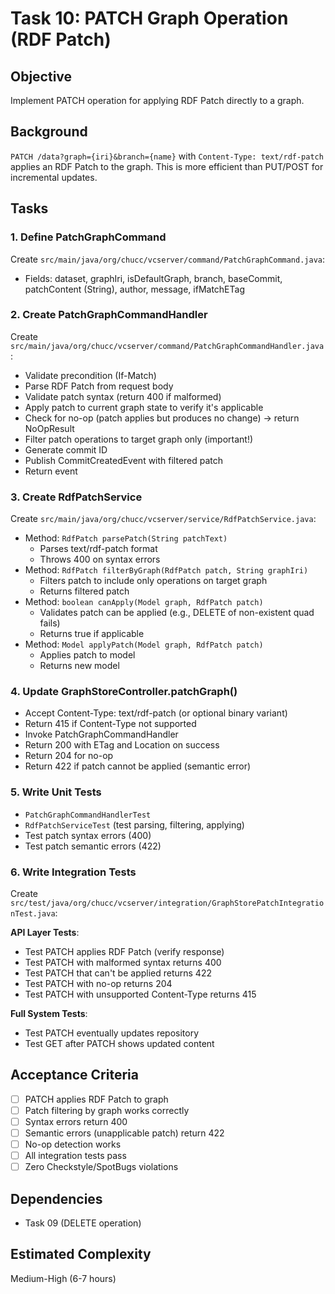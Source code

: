 # Task 10: PATCH Graph Operation (RDF Patch)

## Objective
Implement PATCH operation for applying RDF Patch directly to a graph.

## Background
`PATCH /data?graph={iri}&branch={name}` with `Content-Type: text/rdf-patch` applies an RDF Patch to the graph. This is more efficient than PUT/POST for incremental updates.

## Tasks

### 1. Define PatchGraphCommand
Create `src/main/java/org/chucc/vcserver/command/PatchGraphCommand.java`:
- Fields: dataset, graphIri, isDefaultGraph, branch, baseCommit, patchContent (String), author, message, ifMatchETag

### 2. Create PatchGraphCommandHandler
Create `src/main/java/org/chucc/vcserver/command/PatchGraphCommandHandler.java`:
- Validate precondition (If-Match)
- Parse RDF Patch from request body
- Validate patch syntax (return 400 if malformed)
- Apply patch to current graph state to verify it's applicable
- Check for no-op (patch applies but produces no change) → return NoOpResult
- Filter patch operations to target graph only (important!)
- Generate commit ID
- Publish CommitCreatedEvent with filtered patch
- Return event

### 3. Create RdfPatchService
Create `src/main/java/org/chucc/vcserver/service/RdfPatchService.java`:
- Method: `RdfPatch parsePatch(String patchText)`
  - Parses text/rdf-patch format
  - Throws 400 on syntax errors
- Method: `RdfPatch filterByGraph(RdfPatch patch, String graphIri)`
  - Filters patch to include only operations on target graph
  - Returns filtered patch
- Method: `boolean canApply(Model graph, RdfPatch patch)`
  - Validates patch can be applied (e.g., DELETE of non-existent quad fails)
  - Returns true if applicable
- Method: `Model applyPatch(Model graph, RdfPatch patch)`
  - Applies patch to model
  - Returns new model

### 4. Update GraphStoreController.patchGraph()
- Accept Content-Type: text/rdf-patch (or optional binary variant)
- Return 415 if Content-Type not supported
- Invoke PatchGraphCommandHandler
- Return 200 with ETag and Location on success
- Return 204 for no-op
- Return 422 if patch cannot be applied (semantic error)

### 5. Write Unit Tests
- `PatchGraphCommandHandlerTest`
- `RdfPatchServiceTest` (test parsing, filtering, applying)
- Test patch syntax errors (400)
- Test patch semantic errors (422)

### 6. Write Integration Tests
Create `src/test/java/org/chucc/vcserver/integration/GraphStorePatchIntegrationTest.java`:

**API Layer Tests**:
- Test PATCH applies RDF Patch (verify response)
- Test PATCH with malformed syntax returns 400
- Test PATCH that can't be applied returns 422
- Test PATCH with no-op returns 204
- Test PATCH with unsupported Content-Type returns 415

**Full System Tests**:
- Test PATCH eventually updates repository
- Test GET after PATCH shows updated content

## Acceptance Criteria
- [ ] PATCH applies RDF Patch to graph
- [ ] Patch filtering by graph works correctly
- [ ] Syntax errors return 400
- [ ] Semantic errors (unapplicable patch) return 422
- [ ] No-op detection works
- [ ] All integration tests pass
- [ ] Zero Checkstyle/SpotBugs violations

## Dependencies
- Task 09 (DELETE operation)

## Estimated Complexity
Medium-High (6-7 hours)
